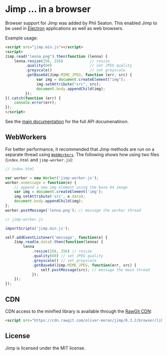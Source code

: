 # Jimp ... in a browser

Browser support for Jimp was added by Phil Seaton. This enabled Jimp to be used in [Electron](http://electron.atom.io/) applications as well as web browsers.

Example usage:

```html
<script src="jimp.min.js"></script>
<script>
Jimp.read("lenna.png").then(function (lenna) {
    lenna.resize(256, 256)            // resize
         .quality(60)                 // set JPEG quality
         .greyscale()                 // set greyscale
         .getBase64(Jimp.MIME_JPEG, function (err, src) {
              var img = document.createElement("img");
              img.setAttribute("src", src);
              document.body.appendChild(img);
         });
}).catch(function (err) {
    console.error(err);
});
</script>
```

See the [main documentation](https://github.com/oliver-moran/jimp) for the full API documenatinon.

## WebWorkers

For better performance, it recommended that Jimp methods are run on a separate thread using [`WebWorkers`](https://developer.mozilla.org/en-US/docs/Web/API/Web_Workers_API/Using_web_workers). The following shows how using two files (`index.html` and `jimp-worker.js`):

```js
// index.html

var worker = new Worker('jimp-worker.js');
worker.onmessage = function(e) {
    // append a new img element using the base 64 image
    var img = document.createElement('img');
    img.setAttribute('src', e.data);
    document.body.appendChild(img);
};
worker.postMessage('lenna.png'); // message the worker thread
```

```js
// jimp-worker.js

importScripts('jimp.min.js');

self.addEventListener('message', function(e) {
    Jimp.read(e.data).then(function(lenna) {
        lenna
            .resize(256, 256) // resize
            .quality(60) // set JPEG quality
            .greyscale() // set greyscale
            .getBase64(Jimp.MIME_JPEG, function(err, src) {
                self.postMessage(src); // message the main thread
            });
    });
});
```

## CDN

CDN access to the minified library is available through the [RawGit CDN](https://rawgit.com/):

```html
<script src="https://cdn.rawgit.com/oliver-moran/jimp/0.3.2/browser/lib/jimp.min.js"></script>
```

## License

Jimp is licensed under the MIT license.
